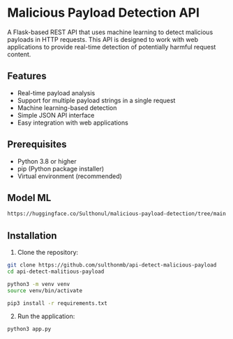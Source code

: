 # Malicious Payload Detection API

A Flask-based REST API that uses machine learning to detect malicious payloads in HTTP requests. This API is designed to work with web applications to provide real-time detection of potentially harmful request content.

## Features

- Real-time payload analysis
- Support for multiple payload strings in a single request
- Machine learning-based detection
- Simple JSON API interface
- Easy integration with web applications

## Prerequisites

- Python 3.8 or higher
- pip (Python package installer)
- Virtual environment (recommended)

## Model ML
```bash
https://huggingface.co/Sulthonul/malicious-payload-detection/tree/main
```

## Installation

1. Clone the repository:
```bash
git clone https://github.com/sulthonmb/api-detect-malicious-payload
cd api-detect-malitious-payload

python3 -m venv venv
source venv/bin/activate

pip3 install -r requirements.txt
```

2. Run the application:
```bash
python3 app.py
```
